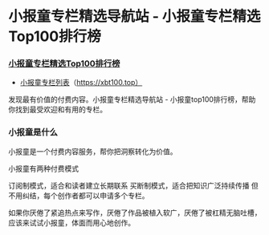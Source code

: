 # 小报童专栏精选导航站 - 小报童专栏精选Top100排行榜

### [小报童专栏精选Top100排行榜](http://xbt100.top)

- [小报童专栏列表](https://xbt100.top)（https://xbt100.top）

发现最有价值的付费内容。小报童专栏精选导航站 - 小报童top100排行榜，帮助你找到最受欢迎和有用的专栏。

### 小报童是什么

小报童是一个付费内容服务，帮你把洞察转化为价值。

小报童有两种付费模式

订阅制模式，适合和读者建立长期联系
买断制模式，适合把知识广泛持续传播
但不用纠结，每个创作者都可以申请多个专栏。

如果你厌倦了紧追热点来写作，厌倦了作品被植入软广，厌倦了被杠精无脑吐槽，应该来试试小报童，体面而用心地创作。


